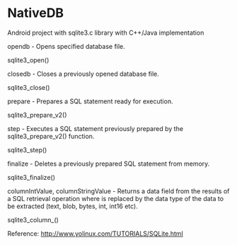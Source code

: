 # NativeDB
Android project with sqlite3.c library with C++/Java implementation

opendb - Opens specified database file. 

sqlite3_open() 


closedb - Closes a previously opened database file. 

sqlite3_close()

prepare - Prepares a SQL statement ready for execution. 

sqlite3_prepare_v2()


step - Executes a SQL statement previously prepared by the sqlite3_prepare_v2() function. 

sqlite3_step()


finalize - Deletes a previously prepared SQL statement from memory. 

sqlite3_finalize()


columnIntValue, columnStringValue - Returns a data field from the results of a SQL retrieval operation where <type> is replaced by the data type of the data to be extracted (text, blob, bytes, int, int16 etc). 

sqlite3_column_<type>()
  


Reference:
http://www.yolinux.com/TUTORIALS/SQLite.html
